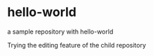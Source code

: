 # hello-world
a sample repository with hello-world

Trying the editing feature  of the child repository
